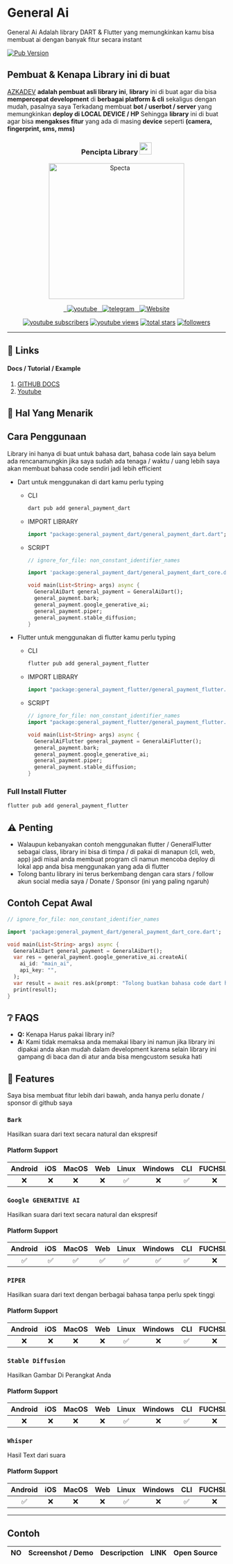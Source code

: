 # General Ai

General Ai Adalah library DART & Flutter yang memungkinkan kamu bisa membuat ai dengan banyak fitur secara instant

[![Pub Version](https://img.shields.io/pub/v/generalz?label=pub.dev&labelColor=333940&logo=dart)](https://pub.dev/packages/general_ai)

## Pembuat & Kenapa Library ini di buat

[AZKADEV](https://github.com/azkadev) **adalah pembuat asli library ini**, **library** ini di buat agar dia bisa **mempercepat development** di **berbagai platform & cli** sekaligus dengan mudah, pasalnya saya Terkadang membuat **bot / userbot / server** yang memungkinkan **deploy di LOCAL DEVICE / HP** Sehingga **library** ini di buat agar bisa **mengakses fitur** yang ada di masing **device** seperti **(camera, fingerprint, sms, mms)**

<h3 align="center">
  Pencipta Library
  <img src="https://media.giphy.com/media/hvRJCLFzcasrR4ia7z/giphy.gif" width="28">
</h3>

<!-- Typing SVG by azkadev - https://github.com/azkadev/readme-typing-svg -->
<p align="center">
<a href="https://github.com/azkadev">
        <img src="https://telegra.ph/file/e90bdeab8390b8c0d9df2.png" alt="Specta"
            width="312"
            height="312">
    </a>
</p>

<!-- Social icons section -->
<p align="center">   
  <a href="https://youtube.com/@azkadev">
    <img alt="youtube" title="Follow me on Youtube" src="https://img.shields.io/badge/Youtube-%23E4405F.svg?&style=for-the-badge&logo=youtube&logoColor=white"/>
    </a>
  <a href="https://t.me/azkadevbot?star=ref_readme_general_library">
    <img alt="telegram" title="Follow me on Telegram" src="https://img.shields.io/badge/Telegram-2CA5E0?style=for-the-badge&logo=telegram&logoColor=white)"/>
    </a> 
  <a href="https://youtube.com/@azkadev">
    <img alt="Website" title="Follow me on Web" src="https://img.shields.io/badge/Website-%23E4405F.svg?&style=for-the-badge&logo=firefox&logoColor=white"/>
    </a>  
</p>



<p align="center">
  <a href="https://www.youtube.com/@azkadev?sub_confirmation=1">
    <img alt="youtube subscribers" title="Subscribe to my YouTube channel" src="https://custom-icon-badges.demolab.com/youtube/channel/subscribers/UC928-F8HenjZD1zNdMY42vA?color=%23E05D44&label=SUBSCRIBE&logo=video&logoColor=white&style=for-the-badge&labelColor=CE4630"/></a>
  <a href="https://www.youtube.com/@azkadev">
    <img alt="youtube views" title="YouTube views" src="https://custom-icon-badges.demolab.com/youtube/channel/views/UC928-F8HenjZD1zNdMY42vA?color=%23E1AD0E&logo=video&logoColor=white&style=for-the-badge&labelColor=C79600"/></a> 
  <a href="https://github.com/azkadev?tab=repositories&sort=stargazers">
    <img alt="total stars" title="Total stars on GitHub" src="https://custom-icon-badges.demolab.com/github/stars/azkadev?color=55960c&style=for-the-badge&labelColor=488207&logo=star"/></a>
  <a href="https://github.com/azkadev?tab=followers">
    <img alt="followers" title="Follow me on Github" src="https://custom-icon-badges.demolab.com/github/followers/azkadev?color=236ad3&labelColor=1155ba&style=for-the-badge&logo=person-add&label=Follow&logoColor=white"/></a>
</p>

---



## 🔗️ Links


#### Docs / Tutorial / Example

1. [GITHUB DOCS](/docs/)
2. [Youtube](https://youtube.com/@azkadev)


## 🌟️ Hal Yang Menarik


## Cara Penggunaan

Library ini hanya di buat untuk bahasa dart, bahasa code lain saya belum ada rencanamungkin jika saya sudah ada tenaga / waktu / uang lebih saya akan membuat bahasa code sendiri jadi lebih efficient

- Dart
  untuk menggunakan di dart kamu perlu typing
  - CLI
    ```bash
    dart pub add general_payment_dart
    ```
  - IMPORT LIBRARY
    ```dart
    import "package:general_payment_dart/general_payment_dart.dart";
    ```
  - SCRIPT
    ```dart
    // ignore_for_file: non_constant_identifier_names

    import 'package:general_payment_dart/general_payment_dart_core.dart';

    void main(List<String> args) async {
      GeneralAiDart general_payment = GeneralAiDart();
      general_payment.bark;
      general_payment.google_generative_ai;
      general_payment.piper;
      general_payment.stable_diffusion;
    }
    ```

- Flutter
  untuk menggunakan di flutter kamu perlu typing
  - CLI
    ```bash
    flutter pub add general_payment_flutter
    ```
  - IMPORT LIBRARY
    ```dart
    import "package:general_payment_flutter/general_payment_flutter.dart";
    ```
  - SCRIPT
    ```dart
    // ignore_for_file: non_constant_identifier_names
    import "package:general_payment_flutter/general_payment_flutter.dart"; 

    void main(List<String> args) async {
      GeneralAiFlutter general_payment = GeneralAiFlutter();
      general_payment.bark;
      general_payment.google_generative_ai;
      general_payment.piper;
      general_payment.stable_diffusion;
    }
    ```

### Full Install Flutter


```bash
flutter pub add general_payment_flutter
```

## ⚠️ Penting

-  Walaupun kebanyakan contoh menggunakan flutter / GeneralFlutter sebagai class, library ini bisa di timpa / di pakai di manapun (cli, web, app) jadi misal anda membuat program cli namun mencoba deploy di lokal app anda bisa menggunakan yang ada di flutter
- Tolong bantu library ini terus berkembang dengan cara stars / follow akun social media saya  / Donate / Sponsor (ini yang paling ngaruh)


## Contoh Cepat Awal

```dart
// ignore_for_file: non_constant_identifier_names

import 'package:general_payment_dart/general_payment_dart_core.dart';

void main(List<String> args) async {
  GeneralAiDart general_payment = GeneralAiDart();
  var res = general_payment.google_generative_ai.createAi(
    ai_id: "main_ai",
    api_key: "",
  );
  var result = await res.ask(prompt: "Tolong buatkan bahasa code dart hello world");
  print(result);
}

```

## ❔️ FAQS

- **Q:** Kenapa Harus pakai library ini?
- **A:** Kami tidak memaksa anda memakai libary ini namun jika library ini dipakai anda akan mudah dalam development karena selain library ini gampang di baca dan di atur anda bisa mengcustom sesuka hati
    

## 📑️ Features
 Saya bisa membuat fitur lebih dari bawah, anda hanya perlu donate / sponsor di github saya
 

### `Bark`

Hasilkan suara dari text secara natural dan ekspresif

#### Platform Support

| Android | iOS | MacOS | Web | Linux | Windows | CLI | FUCHSIA |
|:-------:|:---:|:-----:|:---:|:-----:|:-------:|:---:|:-------:|
|    ❌    |  ❌  |   ❌   |  ❌  |   ✅   |    ❌    |  ✅  |    ❌    |




### `Google GENERATIVE AI`

Hasilkan suara dari text secara natural dan ekspresif

#### Platform Support

| Android | iOS | MacOS | Web | Linux | Windows | CLI | FUCHSIA |
|:-------:|:---:|:-----:|:---:|:-----:|:-------:|:---:|:-------:|
|    ✅    |  ✅  |   ✅   |  ✅  |   ✅   |    ✅    |  ✅  |    ❌    |


### `PIPER`

Hasilkan suara dari text dengan berbagai bahasa tanpa perlu spek tinggi

#### Platform Support

| Android | iOS | MacOS | Web | Linux | Windows | CLI | FUCHSIA |
|:-------:|:---:|:-----:|:---:|:-----:|:-------:|:---:|:-------:|
|    ❌    |  ❌  |   ❌   |  ❌  |   ✅   |    ❌    |  ✅  |    ❌    |


### `Stable Diffusion`

Hasilkan Gambar Di Perangkat Anda

#### Platform Support

| Android | iOS | MacOS | Web | Linux | Windows | CLI | FUCHSIA |
|:-------:|:---:|:-----:|:---:|:-----:|:-------:|:---:|:-------:|
|    ❌    |  ❌  |   ❌   |  ❌  |   ✅   |    ❌    |  ✅  |    ❌    |



### `Whisper`

Hasil Text dari suara

#### Platform Support

| Android | iOS | MacOS | Web | Linux | Windows | CLI | FUCHSIA |
|:-------:|:---:|:-----:|:---:|:-----:|:-------:|:---:|:-------:|
|    ✅    |  ❌  |   ❌   |  ❌  |   ✅   |    ❌    |  ✅  |    ❌    |


---

## Contoh

| NO | Screenshot / Demo | Descripction | LINK | Open Source |
|----|-------------------|--------------|------|-------------|
